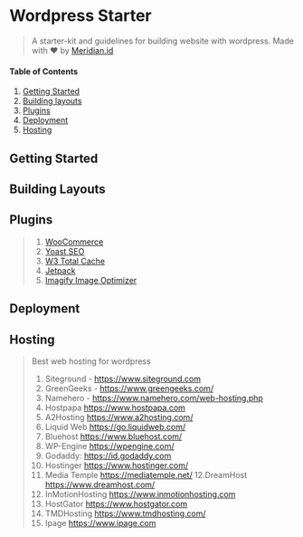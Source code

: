 # Wordpress Starter

> A starter-kit and guidelines for building website with wordpress. Made with ❤️ by [Meridian.id](http://meridian.id)

#### Table of Contents

1. [Getting Started](#getting-started)
2. [Building layouts](#building-layouts)
3. [Plugins](#plugins)
4. [Deployment](#deployment)
5. [Hosting](#hosting)

## Getting Started

## Building Layouts

## Plugins
> 1. [WooCommerce](https://wordpress.org/plugins/woocommerce/)
> 2. [Yoast SEO](https://wordpress.org/plugins/wordpress-seo/)
> 3. [W3 Total Cache](https://wordpress.org/plugins/w3-total-cache/)
> 4. [Jetpack](https://wordpress.org/plugins/jetpack/)
> 5. [Imagify Image Optimizer](https://wordpress.org/plugins/imagify/)

## Deployment

## Hosting
> Best web hosting for wordpress
> 1. Siteground - https://www.siteground.com
> 2. GreenGeeks - https://www.greengeeks.com/
> 3. Namehero - https://www.namehero.com/web-hosting.php
> 4. Hostpapa https://www.hostpapa.com
> 5. A2Hosting https://www.a2hosting.com/
> 6. Liquid Web https://go.liquidweb.com/
> 7. Bluehost https://www.bluehost.com/
> 8. WP-Engine https://wpengine.com/
> 9. Godaddy: https://id.godaddy.com
> 10. Hostinger https://www.hostinger.com/
> 11. Media Temple https://mediatemple.net/
> 12.DreamHost https://www.dreamhost.com/
> 13. InMotionHosting https://www.inmotionhosting.com
> 14. HostGator https://www.hostgator.com
> 15. TMDHosting https://www.tmdhosting.com/
> 16. Ipage https://www.ipage.com
